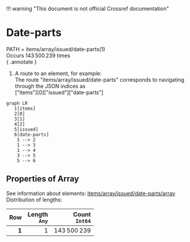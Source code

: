 !!! warning "This document is not official Crossref documentation"
# Date-parts
PATH = items/array/issued/date-parts(1)  
Occurs 143 500 239 times  
{ .annotate }

1. A route to an element, for example:  
   The route "items/array/issued/date-parts" corresponds to navigating through the JSON indices as  
   ["items"][0]["issued"]["date-parts"]  

```mermaid
graph LR
   1[items]
   2[0]
   3[1]
   4[2]
   5[issued]
   6[date-parts]
    1 --> 2
    1 --> 3
    1 --> 4
    3 --> 5
    5 --> 6
```


## Properties of Array
See information about elements: [items/array/issued/date-parts/array](array/index.md)  
Distribution of lengths:  

| **Row** | **Length**<br>`Any` | **Count**<br>`Int64` |
|--------:|--------------------:|---------------------:|
| **1**   | 1                   | 143 500 239          |

